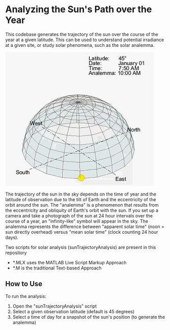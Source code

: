 # Analyzing the Sun's Path over the Year

This codebase generates the trajectory of the sun over the course of the year at a given latitude. This can be used to understand potential irradiance at a given site, or study solar phenomena, such as the solar analemma.

![](analemmaAnimation.gif)

The trajectory of the sun in the sky depends on the time of year and the latitude of observation due to the tilt of Earth and the eccentricity of the orbit around the sun. The "analemma" is a phenomenon that results from the eccentricity and obliquity of Earth's orbit with the sun. If you set up a camera and take a photograph of the sun at 24 hour intervals over the course of a year, an "infinity-like" symbol will appear in the sky. The analemma represents the difference between "apparent solar time" (noon = sun directly overhead) versus "mean solar time" (clock counting 24 hour days).

Two scripts for solar analysis (sunTrajectoryAnalysis) are present in this repository
- *.MLX uses the MATLAB Live Script Markup Approach
- *.M is the traditional Text-based Approach

## How to Use

To run the analysis:
1) Open the "sunTrajectoryAnalysis" script
2) Select a given observation latitude (default is 45 degrees)
3) Select a time of day for a snapshot of the sun's position (to generate the analemma)
